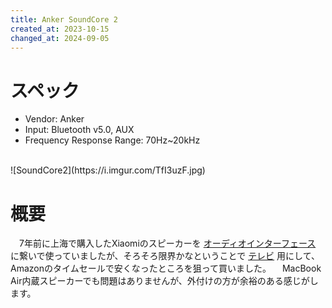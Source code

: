 ```yaml
---
title: Anker SoundCore 2
created_at: 2023-10-15
changed_at: 2024-09-05
---
```


# スペック
- Vendor: Anker
- Input: Bluetooth v5.0, AUX
- Frequency Response Range: 70Hz~20kHz
<br>
![SoundCore2](https://i.imgur.com/TfI3uzF.jpg)

# 概要
　7年前に上海で購入したXiaomiのスピーカーを [オーディオインターフェース](https://hamachi.osaka/posts/us1x2hr/) に繋いで使っていましたが、そろそろ限界かなということで [テレビ](https://hamachi.osaka/posts/f04h/) 用にして、Amazonのタイムセールで安くなったところを狙って買いました。
　MacBook Air内蔵スピーカーでも問題はありませんが、外付けの方が余裕のある感じがします。